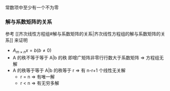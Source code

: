 ---
---

常数项中至少有一个不为零


### 解与系数矩阵的关系

参考 [[齐次线性方程组#解与系数矩阵的关系|齐次线性方程组的解与系数矩阵的关系]] 来证明

- $A_{m\times n} x=b(b\ne0)$
- A 的秩不等于等于 A|b 的秩 即增广矩阵非零行行数大于系数矩阵 => 方程组无解
- A 的秩等于等于 A|b 的秩等于 r => 有 n-r+1 个线性无关解
	- r = n  =>  有唯一解
	- r < n => 有无穷多解
